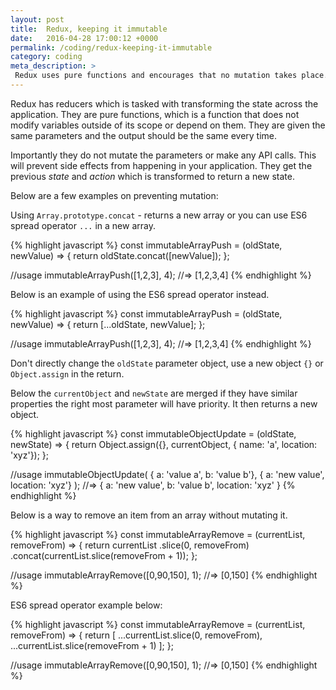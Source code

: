 ```yaml
---
layout: post
title:  Redux, keeping it immutable
date:   2016-04-28 17:00:12 +0000
permalink: /coding/redux-keeping-it-immutable
category: coding
meta_description: >
 Redux uses pure functions and encourages that no mutation takes place.
---
```


Redux has reducers which is tasked with transforming the state across the application.
They are pure functions, which is a function that does not modify variables outside of its scope
or depend on them. They are given the same parameters and the output should be the same every time.

Importantly they do not mutate the parameters or make any API calls.
This will prevent side effects from happening in your application.
They get the previous _state_ and _action_ which is transformed to return a new state.

Below are a few examples on preventing mutation:

Using `Array.prototype.concat` - returns a new array or you can use ES6 spread operator `...` in a new array.

{% highlight javascript %}
const immutableArrayPush = (oldState, newValue) => {
	return oldState.concat([newValue]);
};

//usage
immutableArrayPush([1,2,3], 4); //=> [1,2,3,4]
{% endhighlight %}

Below is an example of using the ES6 spread operator instead.

{% highlight javascript %}
const immutableArrayPush = (oldState, newValue) => {
	return [...oldState, newValue];
};

//usage
immutableArrayPush([1,2,3], 4); //=> [1,2,3,4]
{% endhighlight %}

Don't directly change the `oldState` parameter object, use a new object `{}` or `Object.assign` in the return.

Below the `currentObject` and `newState` are merged if they have similar properties the right most parameter
will have priority. It then returns a new object.

{% highlight javascript %}
const immutableObjectUpdate = (oldState, newState) => {
	return Object.assign({}, currentObject, { name: 'a', location: 'xyz'});
};

//usage
immutableObjectUpdate(
	{ a: 'value a', b: 'value b'}, 
	{ a: 'new value', location: 'xyz'}
	); //=> { a: 'new value', b: 'value b', location: 'xyz' }
{% endhighlight %}

Below is a way to remove an item from an array without mutating it.

{% highlight javascript %}
const immutableArrayRemove = (currentList, removeFrom) => {
	return currentList
					.slice(0, removeFrom)
					.concat(currentList.slice(removeFrom + 1));
};

//usage
immutableArrayRemove([0,90,150], 1); //=> [0,150]
{% endhighlight %}

ES6 spread operator example below:

{% highlight javascript %}
const immutableArrayRemove = (currentList, removeFrom) => {
	return [
		...currentList.slice(0, removeFrom),
		...currentList.slice(removeFrom + 1)
	];
};

//usage
immutableArrayRemove([0,90,150], 1); //=> [0,150]
{% endhighlight %}